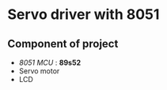 # Servo driver with 8051 

## Component of project 
- *8051 MCU* : **89s52**
- Servo motor 
- LCD 

